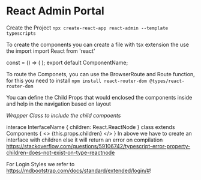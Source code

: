 # React Admin Portal

Create the Project
`npx create-react-app react-admin --template typescripts`

To create the components you can create a file with tsx extension the use the import
import React from 'react'

const <ComponentName> = () => ( <html>);
export default ComponentName;

To route the Componets, you can use the BrowserRoute and Route function, for this you need to install
`npm install react-router-dom @types/react-router-dom`

<BrowserRouter>
<Routes>
<Route path="" exact components="{<Name>}"/>
<Routes/>
</BrowserRouter>


You can define the Child Props that would enclosed the components inside and help in the navigation based on layout

*Wrapper Class to include the child compoents* 

interace InterfaceName 
{
  children: React.ReactNode
}
class <CompoName> extends Components<InterfaceName> {
  <>
  {this.props.children}
  </>
} 
In above we have to create an interface with children else it will return an error on compilation 
https://stackoverflow.com/questions/59106742/typescript-error-property-children-does-not-exist-on-type-reactnode

For Login Styles we refer to 
https://mdbootstrap.com/docs/standard/extended/login/#!